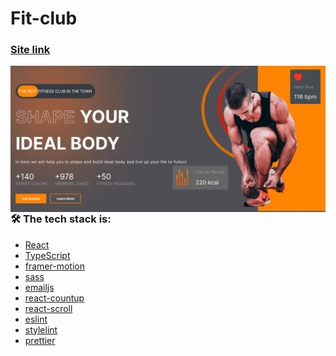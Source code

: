 # Fit-club

### [Site link](https://62c58b5a14c869228b334397--luxury-chebakia-bb357f.netlify.app/)

<kbd>
  <img align="right" alt="img" src="src/assets/git-bg.png"  />
</kbd>

### 🛠 The tech stack is:

- [React](https://reactjs.org/)
- [TypeScript](https://www.typescriptlang.org/)
- [framer-motion](https://www.framer.com/motion/)
- [sass](https://ru.wikipedia.org/wiki/Sass)
- [emailjs](https://www.emailjs.com/)
- [react-countup](https://www.npmjs.com/package/react-countup)
- [react-scroll](https://www.npmjs.com/package/react-scroll)
- [eslint](https://eslint.org/)
- [stylelint](https://stylelint.io/)
- [prettier](https://prettier.io/)
